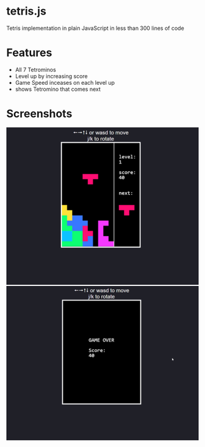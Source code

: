 # tetris.js
Tetris implementation in plain JavaScript in less than 300 lines of code

# Features
- All 7 Tetrominos
- Level up by increasing score
- Game Speed inceases on each level up
- shows Tetromino that comes next

# Screenshots
![Alt text](/doc/shot-01.png?raw=true)
![Alt text](/doc/shot-02.png?raw=true)
